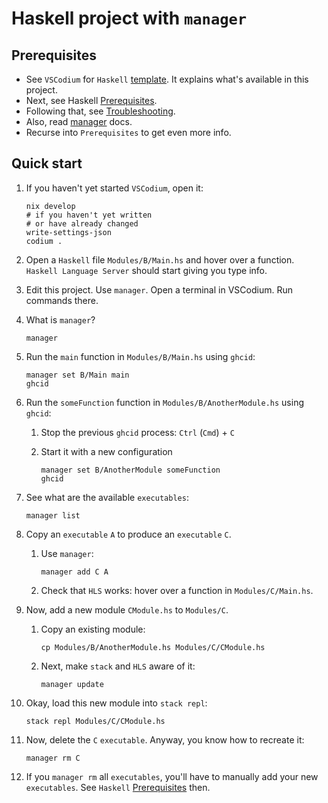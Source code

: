 # Haskell project with `manager`

## Prerequisites

- See `VSCodium` for `Haskell` [template](https://github.com/deemp/flakes/tree/main/templates/codium/haskell).
It explains what's available in this project.
- Next, see Haskell [Prerequisites](https://github.com/br4ch1st0chr0n3/flakes/blob/main/README/Haskell.md).
- Following that, see [Troubleshooting](https://github.com/br4ch1st0chr0n3/flakes/blob/main/README/Troubleshooting.md).
- Also, read [manager](https://github.com/deemp/flakes/tree/main/manager) docs.
- Recurse into `Prerequisites` to get even more info.

## Quick start

1. If you haven't yet started `VSCodium`, open it:

    ```terminal
    nix develop
    # if you haven't yet written 
    # or have already changed
    write-settings-json
    codium .
    ```

1. Open a `Haskell` file `Modules/B/Main.hs` and hover over a function. `Haskell Language Server` should start giving you type info.

1. Edit this project. Use `manager`. Open a terminal in VSCodium. Run commands there.

1. What is `manager`?

    ```terminal
    manager
    ```

1. Run the `main` function in `Modules/B/Main.hs` using `ghcid`:

    ```terminal
    manager set B/Main main
    ghcid
    ```

1. Run the `someFunction` function in `Modules/B/AnotherModule.hs` using `ghcid`:
    1. Stop the previous `ghcid` process: `Ctrl` (`Cmd`) + `C`
    2. Start it with a new configuration

        ```terminal
        manager set B/AnotherModule someFunction
        ghcid
        ```

1. See what are the available `executables`:

    ```terminal
    manager list
    ```

1. Copy an `executable` `A` to produce an `executable` `C`.
    1. Use `manager`:

        ```terminal
        manager add C A
        ```

    1. Check that `HLS` works: hover over a function in `Modules/C/Main.hs`.

1. Now, add a new module `CModule.hs` to `Modules/C`.
    1. Copy an existing module:

        ```terminal
        cp Modules/B/AnotherModule.hs Modules/C/CModule.hs
        ```

    1. Next, make `stack` and `HLS` aware of it:

        ```terminal
        manager update
        ```

1. Okay, load this new module into `stack repl`:

    ```terminal
    stack repl Modules/C/CModule.hs
    ```

1. Now, delete the `C` `executable`. Anyway, you know how to recreate it:

    ```terminal
    manager rm C
    ```

1. If you `manager rm` all `executables`, you'll have to manually add your new `executables`. See `Haskell` [Prerequisites](#prerequisites) then.
